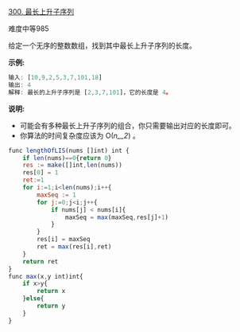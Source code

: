 [300. 最长上升子序列](https://leetcode-cn.com/problems/longest-increasing-subsequence/)

难度中等985

给定一个无序的整数数组，找到其中最长上升子序列的长度。

**示例:**

```javascript
输入: [10,9,2,5,3,7,101,18]
输出: 4 
解释: 最长的上升子序列是 [2,3,7,101]，它的长度是 4。
```

**说明:**

*   可能会有多种最长上升子序列的组合，你只需要输出对应的长度即可。
*   你算法的时间复杂度应该为 O(_n__2_) 。

```javascript
func lengthOfLIS(nums []int) int {
    if len(nums)==0{return 0}
    res := make([]int,len(nums))
    res[0] = 1
    ret:=1
    for i:=1;i<len(nums);i++{
        maxSeq := 1
        for j:=0;j<i;j++{
            if nums[j] < nums[i]{
                maxSeq = max(maxSeq,res[j]+1)
            }
        }
        res[i] = maxSeq
        ret = max(res[i],ret)
    }
    return ret
}
func max(x,y int)int{
    if x>y{
        return x
    }else{
        return y
    }
}
```